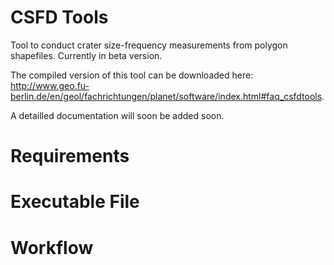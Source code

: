 # CSFD Tools
Tool to conduct crater size-frequency measurements from polygon shapefiles.
Currently in beta version.

The compiled version of this tool can be downloaded here: 
http://www.geo.fu-berlin.de/en/geol/fachrichtungen/planet/software/index.html#faq_csfdtools.

A detailled documentation will soon be added soon.

# Requirements


# Executable File


# Workflow


